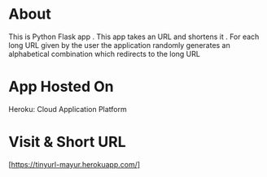 # About
This is Python Flask app  . This app takes an URL and shortens it . For each long URL given by the user the application randomly generates an alphabetical combination which redirects to the long URL 

# App Hosted On 
Heroku: Cloud Application Platform

# Visit & Short URL 
[https://tinyurl-mayur.herokuapp.com/]
